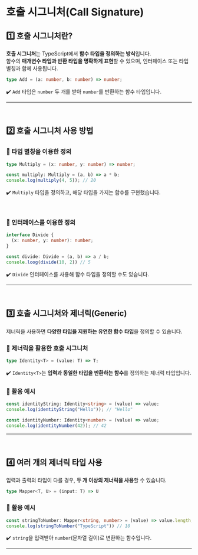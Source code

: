 # 호출 시그니처(Call Signature)
## 1️⃣ 호출 시그니처란?
**호출 시그니처**는 TypeScript에서 **함수 타입을 정의하는 방식**입니다.  
함수의 **매개변수 타입과 반환 타입을 명확하게 표현**할 수 있으며, 인터페이스 또는 타입 별칭과 함께 사용됩니다.
```ts
type Add = (a: number, b: number) => number;
```
✔️ `Add` 타입은 `number` 두 개를 받아 `number`를 반환하는 함수 타입입니다.
- - -

<br>

## 2️⃣ 호출 시그니처 사용 방법
### 🔹 타입 별칭을 이용한 정의
```ts
type Multiply = (x: number, y: number) => number;

const multiply: Multiply = (a, b) => a * b;
console.log(multiply(4, 5)); // 20
```
✔️ `Multiply` 타입을 정의하고, 해당 타입을 가지는 함수를 구현했습니다.

<br>

### 🔹 인터페이스를 이용한 정의
```ts
interface Divide {
  (x: number, y: number): number;
}

const divide: Divide = (a, b) => a / b;
console.loog(divide(10, 2)) // 5
```
✔️ `Divide` 인터페이스를 사용해 함수 타입을 정의할 수도 있습니다.

- - -

<br>

## 3️⃣ 호출 시그니처와 제너릭(Generic)
제너릭을 사용하면 **다양한 타입을 지원하는 유연한 함수 타입**을 정의할 수 있습니다.
### 🔹 제너릭을 활용한 호출 시그니처
```ts
type Identity<T> = (value: T) => T;
```
✔️ `Identity<T>`는 **입력과 동일한 타입을 반환하는 함수**를 정의하는 제너릭 타입입니다.

### 🔹 활용 예시
```ts
const identityString: Identity<string> = (value) => value;
console.log(identityString("Hello")); // "Hello"

const identityNumber: Identity<number> = (value) => value;
console.log(identityNumber(42)); // 42
```

- - -
<br>

## 4️⃣ 여러 개의 제너릭 타입 사용
입력과 출력의 타입이 다를 경우, **두 개 이상의 제너릭을 사용**할 수 있습니다.
```ts
type Mapper<T, U> = (input: T) => U
```
### 🔹 활용 예시
```ts
const stringToNumber: Mapper<string, number> = (value) => value.length;
console.log(stringToNumber("TypeScript")) // 10
```
✔️ `string`을 입력받아 `number`(문자열 길이)로 변환하는 함수입니다.

- - -
<br>

